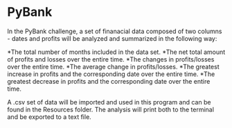 # PyBank


In the PyBank challenge, a set of finanacial data composed of two columns - dates and profits will be analyzed and summarized in the following way:

  *The total number of months included in the data set.
  *The net total amount of profits and losses over the entire time.
  *The changes in profits/losses over the entire time.
  *The average change in profits/losses.
  *The greatest increase in profits and the corresponding date over the entire time.
  *The greatest decrease in profits and the corresponding date over the entire time.

A .csv set of data will be imported and used in this program and can be found in the Resources folder.
The analysis will print both to the terminal and be exported to a text file.
